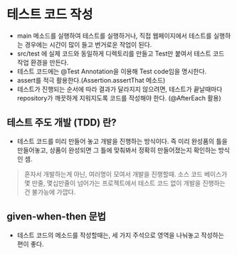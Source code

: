 # 테스트 코드 작성
- main 메소드를 실행하여 테스트를 실행하거나, 직접 웹페이지에서 테스트를 실행하는 경우에는 시간이 많이 들고 번거로운 작업이 된다.
- src/test 에 실제 코드와 동일하게 디렉토리를 만들고 Test만 붙여서 테스트 코드 작업 환경을 만든다.
- 테스트 코드에는 @Test Annotation을 이용해 Test code임을 명시한다.
- assert를 적극 활용한다.(Assertion.assertThat 메소드)
- 테스트가 진행되는 순서에 따라 결과가 달라지지 않으려면, 테스트가 끝날때마다 repository가 깨끗하게 지워지도록 코드를 작성해야 한다. (@AfterEach 활용)

## 테스트 주도 개발 (TDD) 란?
- 테스트 코드를 미리 만들어 놓고 개발을 진행하는 방식이다. 즉 미리 완성품의 틀을 만들어놓고, 상품이 완성되면 그 틀에 맞춰봐서 정확히 만들어졌는지 확인하는 방식인 셈.
> 혼자서 개발하는게 아닌, 여러명이 모여서 개발을 진행할때. 소스 코드 베이스가 몇 만줄, 몇십만줄이 넘어가는 프로젝트에서 테스트 코드 없이 개발을 진행하는건 불가능에 가깝다.

## given-when-then 문법
- 테스트 코드의 메소드를 작성할때는, 세 가지 주석으로 영역을 나눠놓고 작성하는 편이 좋다.